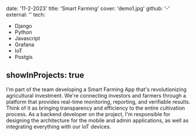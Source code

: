 date: '11-2-2023'
title: 'Smart Farming'
cover: 'demo1.jpg'
github: '-'
external: ''
tech:

- Django
- Python
- Javascript
- Grafana
- IoT
- Postgis

## showInProjects: true

I'm part of the team developing a Smart Farming App that's revolutionizing agricultural investment. We're connecting investors and farmers through a platform that provides real-time monitoring, reporting, and verifiable results. Think of it as bringing transparency and efficiency to the entire cultivation process. As a backend developer on the project, I'm responsible for designing the architecture for the mobile and admin applications, as well as integrating everything with our IoT devices.
